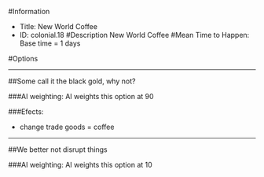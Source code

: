 #Information
 - Title: New World Coffee
 - ID: colonial.18
#Description
New World Coffee
#Mean Time to Happen:
Base time = 1 days

#Options

___
##Some call it the black gold, why not?

###AI weighting:
AI weights this option at 90


###Efects:<ul><li>change trade goods = coffee</li></ul>

___
##We better not disrupt things

###AI weighting:
AI weights this option at 10

